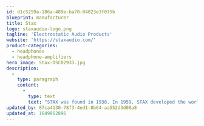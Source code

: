 ```yaml
---
id: d1c5259a-186a-489e-ba70-04823e3f075b
blueprint: manufacturer
title: Stax
logo: staxaudio-logo.png
tagline: 'Electrostatic Audio Products'
website: 'https://staxaudio.com/'
product-categories:
  - headphones
  - headphone-amplifiers
hero_image: Stax-DSC02933.jpg
description:
  -
    type: paragraph
    content:
      -
        type: text
        text: "STAX was found in 1938. In 1959, STAX developed the world’s first electrostatic headphone and introduced SR-1 in 1960.\_ Today STAX continues their tradition by offering the finest headphones for both professional and audiophile applications. \_STAX refers to all its headphones “EARSPEAKERS”; such Ultra-High Fidelity devices for reproducing music can only be compared with the best cost-no-object loudspeakers, not other headphones. \_The term ”EARSPEAKER” is, therefore, more descriptive of STAX’s contribution to today’s most advanced level of sonic transduction."
updated_by: 87ca4130-78f3-4ed1-8b64-aa552d3d08a8
updated_at: 1649862896
---
```

